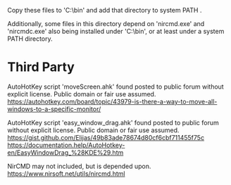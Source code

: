 Copy these files to 'C:\bin' and add that directory to system PATH .

Additionally, some files in this directory depend on 'nircmd.exe' and 'nircmdc.exe' also being installed under 'C:\bin', or at least under a system PATH directory.


# Third Party

AutoHotKey script 'moveScreen.ahk' found posted to public forum without explicit license. Public domain or fair use assumed.
	https://autohotkey.com/board/topic/43979-is-there-a-way-to-move-all-windows-to-a-specific-monitor/

AutoHotKey script 'easy_window_drag.ahk' found posted to public forum without explicit license. Public domain or fair use assumed.
	https://gist.github.com/Elijas/49b83ade78674d80cf6cbf711455f75c
	https://documentation.help/AutoHotkey-en/EasyWindowDrag_%28KDE%29.htm

NirCMD may not included, but is depended upon.
	https://www.nirsoft.net/utils/nircmd.html
	



